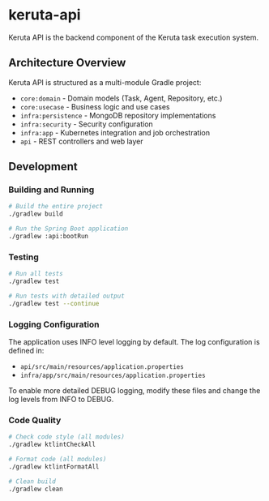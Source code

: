 # keruta-api

Keruta API is the backend component of the Keruta task execution system.

## Architecture Overview

Keruta API is structured as a multi-module Gradle project:

- `core:domain` - Domain models (Task, Agent, Repository, etc.)
- `core:usecase` - Business logic and use cases
- `infra:persistence` - MongoDB repository implementations
- `infra:security` - Security configuration
- `infra:app` - Kubernetes integration and job orchestration
- `api` - REST controllers and web layer

## Development

### Building and Running
```bash
# Build the entire project
./gradlew build

# Run the Spring Boot application
./gradlew :api:bootRun
```

### Testing
```bash
# Run all tests
./gradlew test

# Run tests with detailed output
./gradlew test --continue
```

### Logging Configuration
The application uses INFO level logging by default. The log configuration is defined in:
- `api/src/main/resources/application.properties`
- `infra/app/src/main/resources/application.properties`

To enable more detailed DEBUG logging, modify these files and change the log levels from INFO to DEBUG.

### Code Quality
```bash
# Check code style (all modules)
./gradlew ktlintCheckAll

# Format code (all modules)
./gradlew ktlintFormatAll

# Clean build
./gradlew clean
```
